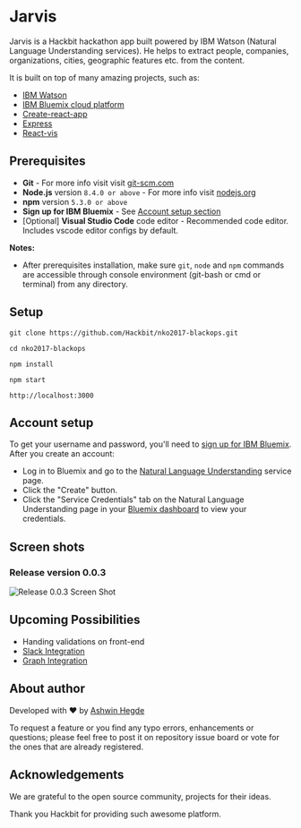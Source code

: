 # Jarvis

Jarvis is a Hackbit hackathon app built powered by IBM Watson (Natural Language Understanding services). He helps to extract people, companies, organizations, cities, geographic features etc. from the content.

It is built on top of many amazing projects, such as:

* [IBM Watson](https://www.ibm.com/watson/)
* [IBM Bluemix cloud platform](https://www.ibm.com/cloud/)
* [Create-react-app](https://github.com/facebookincubator/create-react-app)
* [Express](https://expressjs.com)
* [React-vis](https://github.com/uber/react-vis)

## Prerequisites

* **Git** - For more info visit visit [git-scm.com](https://git-scm.com/)
* **Node.js** version `8.4.0 or above` - For more info visit [nodejs.org](http://nodejs.org/)
* **npm** version `5.3.0 or above`
* **Sign up for IBM Bluemix** - See [Account setup section](https://github.com/Hackbit/nko2017-blackops#account-setup)
* [Optional] **Visual Studio Code** code editor - Recommended code editor. Includes vscode editor configs by default.

**Notes:**

* After prerequisites installation, make sure `git`, `node` and `npm` commands are accessible through console environment (git-bash or cmd or terminal) from any directory.

## Setup

```
git clone https://github.com/Hackbit/nko2017-blackops.git

cd nko2017-blackops

npm install

npm start

http://localhost:3000
```

## Account setup

To get your username and password, you'll need to [sign up for IBM Bluemix](https://console.bluemix.net/registration/). After you create an account:

* Log in to Bluemix and go to the [Natural Language Understanding](https://console.ng.bluemix.net/catalog/services/natural-language-understanding/) service page.
* Click the "Create" button.
* Click the "Service Credentials" tab on the Natural Language Understanding page in your [Bluemix dashboard](https://console.ng.bluemix.net/dashboard/) to view your credentials.

## Screen shots

### Release version 0.0.3

<img src="https://raw.githubusercontent.com/Hackbit/nko2017-blackops/develop/release_0_0_3.png?token=AEc52HQcje4yej5UR_dni9nRZlO3_zcCks5aEUaqwA%3D%3D" alt="Release 0.0.3 Screen Shot"/>

## Upcoming Possibilities

* Handing validations on front-end
* [Slack Integration](https://get.slack.help/hc/en-us)
* [Graph Integration](http://graphql.org/learn/)

## About author

Developed with :heart: by [Ashwin Hegde](https://github.com/hegdeashwin)

To request a feature or you find any typo errors, enhancements or questions; please feel free to post it on repository issue board or vote for the ones that are already registered.

## Acknowledgements

We are grateful to the open source community, projects for their ideas.

Thank you Hackbit for providing such awesome platform.

